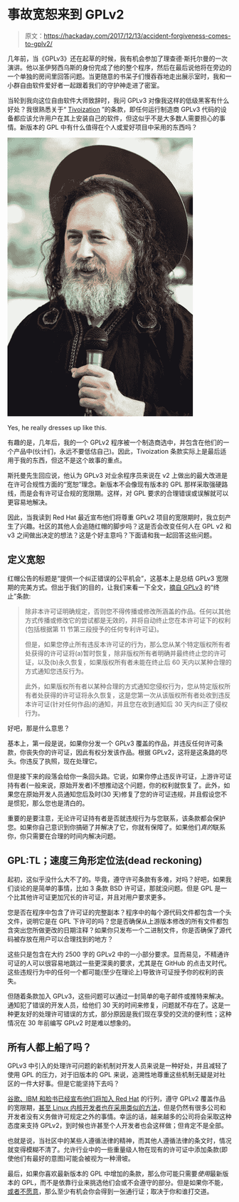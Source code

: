 # 事故宽恕来到 GPLv2

> 原文：<https://hackaday.com/2017/12/13/accident-forgiveness-comes-to-gplv2/>

几年前，当《GPLv3》还在起草的时候，我有机会参加了理查德·斯托尔曼的一次演讲。他以圣伊努西乌斯的身份完成了他的整个程序，然后在最后说他将在旁边的一个单独的房间里回答问题。当更随意的书呆子们慢吞吞地走出展示室时，我和一小群自由软件爱好者一起跟着我们的守护神走进了密室。

当轮到我向这位自由软件大师致辞时，我问 GPLv3 对像我这样的低级黑客有什么好处？我很熟悉关于“ [Tivoization](https://en.wikipedia.org/wiki/Tivoization) ”的条款，即任何运行制造商 GPLv3 代码的设备都应该允许用户在其上安装自己的软件，但这似乎不是大多数人需要担心的事情。新版本的 GPL 中有什么值得在个人或爱好项目中采用的东西吗？

[![](img/7405ed69996332ee3bdb76ad2b74e567.png)](https://hackaday.com/wp-content/uploads/2017/12/gpl_saint.jpg)

Yes, he really dresses up like this.

有趣的是，几年后，我的一个 GPLv2 程序被一个制造商选中，并包含在他们的一个产品中(伙计们，永远不要低估自己)。因此，Tivoization 条款实际上是最后适用于我的东西，但这不是这个故事的重点。

斯托曼先生回应说，他认为 GPLv3 对业余程序员来说在 v2 上做出的最大改进是在许可合规性方面的“宽恕”理念。新版本不会像现有版本的 GPL 那样采取强硬路线，而是会有许可证合规的宽限期。这样，对 GPL 要求的合理错误或误解就可以更容易地解决。

因此，当我读到 Red Hat 最近宣布他们将尊重 GPLv2 项目的宽限期时，我立刻产生了兴趣。社区的其他人会追随红帽的脚步吗？这是否会改变任何人在 GPL v2 和 v3 之间做出决定的想法？这是个好主意吗？下面请和我一起回答这些问题。

## 定义宽恕

红帽公告的标题是“提供一个纠正错误的公平机会”，这基本上是总结 GPLv3 宽限期的完美方式。但出于我们的目的，让我们来看一下全文，[摘自 GPLv3](https://www.gnu.org/licenses/gpl-3.0.en.html) 的“终止”条款:

> 除非本许可证明确规定，否则您不得传播或修改所涵盖的作品。任何以其他方式传播或修改它的尝试都是无效的，并将自动终止您在本许可证下的权利(包括根据第 11 节第三段授予的任何专利许可证)。
> 
> 但是，如果您停止所有违反本许可证的行为，那么您从某个特定版权所有者处获得的许可证将(a)暂时恢复，除非版权所有者明确并最终终止您的许可证，以及(b)永久恢复，如果版权所有者未能在终止后 60 天内以某种合理的方式通知您违反行为。
> 
> 此外，如果版权所有者以某种合理的方式通知您侵权行为，您从特定版权所有者处获得的许可证将永久恢复，这是您第一次从该版权所有者处收到违反本许可证(针对任何作品)的通知，并且您在收到通知后 30 天内纠正了侵权行为。

好吧，那是什么意思？

基本上，第一段是说，如果你分发一个 GPLv3 覆盖的作品，并违反任何许可条款，你丧失你的许可证，因此有权分发该作品。根据 GPLv2，这将是这条路的尽头。你违反了执照，现在处理它。

但是接下来的段落会给你一条回头路。它说，如果你停止违反许可证，上游许可证持有者(一般来说，原始开发者)不想推动这个问题，你的权利就恢复了。此外，如果您在原始开发人员通知您后及时(30 天)修复了您的许可证违规，并且假设您不是惯犯，那么您也是清白的。

重要的是要注意，无论许可证持有者是否就违规行为与您联系，该条款都会保护您。如果你自己意识到你搞砸了并解决了它，你就有保障了。如果他们*真的*联系你，你只需要在合理的时间内解决问题。

## GPL:TL；速度三角形定位法(dead reckoning)

起初，这似乎没什么大不了的。毕竟，遵守许可条款有多难，对吗？好吧，如果我们谈论的是简单的事情，比如 3 条款 BSD 许可证，那就没问题。但是 GPL 是一个比其他许可证更加冗长的许可证，并且对用户要求更多。

您是否在程序中包含了许可证的完整副本？程序中的每个源代码文件都包含一个头文件，说明它是在 GPL 下许可的吗？您是否确保从上游版本修改的所有文件都包含突出您所做更改的日期注释？如果你只发布一个二进制文件，你是否确保了源代码被存放在用户可以合理找到的地方？

这些只是包含在大约 2500 字的 GPLv2 中的一小部分要求。显而易见，不精通许可证的人可以很容易地跳过一些更深奥的要求，尤其是在 GitHub 的点击叉时代。这些违规行为中的任何一个都可能(至少在理论上)导致许可证授予你的权利的丧失。

但随着条款加入 GPLv3，这些问题可以通过一封简单的电子邮件或推特来解决。通知犯了错误的开发人员，给他们 30 天的时间来修复，问题就不存在了。这是一种更友好的处理许可错误的方式，部分原因是我们现在享受的交流的便利性；这种情况在 30 年前编写 GPLv2 时是难以想象的。

## 所有人都上船了吗？

GPLv3 中引入的处理许可问题的新机制对开发人员来说是一种好处，并且减轻了使用 GPL 的压力，对于旧版本的 GPL 来说，追溯性地尊重这些机制无疑是对社区的一件大好事。但是它能坚持下去吗？

[谷歌、IBM 和脸书已经宣布他们将加入 Red Hat](https://www.redhat.com/en/about/press-releases/technology-industry-leaders-join-forces-increase-predictability-open-source-licensing) 的行列，遵守 GPLv2 覆盖作品的宽限期，[甚至 Linux 内核开发者也在采用类似的方法](http://kroah.com/log/blog/2017/10/16/linux-kernel-community-enforcement-statement/)，但是仍然有很多公司和开发者没有义务做许可规定之外的事情。幸运的话，越来越多的公司将会采取这种态度来支持 GPLv2，到时候也许甚至个人开发者也会这样做；但肯定不是全部。

也就是说，当社区中的某些人遵循法律的精神，而其他人遵循法律的条文时，情况就变得模糊不清了。允许行业中的一些重量级人物在现有的许可证中添加条款(即使他们有最好的意图)可能会被视为一种滑坡。

最后，如果你喜欢最新版本的 GPL 中增加的条款，那么你可能只需要*使用*最新版本的 GPL，而不是依靠行业来挑选他们会或不会遵守的部分。但是如果你不能，[或者不愿意](https://www.youtube.com/watch?v=PaKIZ7gJlRU)，那么至少有机会你会得到一张通行证；取决于你和谁打交道。